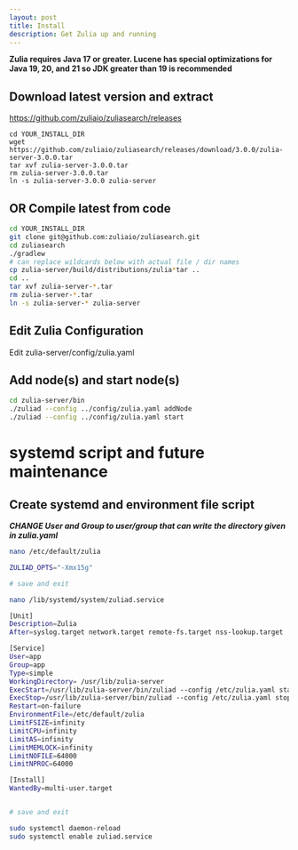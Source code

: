 ```yaml
---
layout: post
title: Install
description: Get Zulia up and running
---
```

**Zulia requires Java 17 or greater.  Lucene has special optimizations for Java 19, 20, and 21 so JDK greater than 19 is recommended**


## Download latest version and extract
https://github.com/zuliaio/zuliasearch/releases
```
cd YOUR_INSTALL_DIR
wget https://github.com/zuliaio/zuliasearch/releases/download/3.0.0/zulia-server-3.0.0.tar
tar xvf zulia-server-3.0.0.tar
rm zulia-server-3.0.0.tar
ln -s zulia-server-3.0.0 zulia-server
```

## OR Compile latest from code
```bash
cd YOUR_INSTALL_DIR
git clone git@github.com:zuliaio/zuliasearch.git
cd zuliasearch
./gradlew
# can replace wildcards below with actual file / dir names
cp zulia-server/build/distributions/zulia*tar .. 
cd ..
tar xvf zulia-server-*.tar
rm zulia-server-*.tar
ln -s zulia-server-* zulia-server
```

## Edit Zulia Configuration
Edit zulia-server/config/zulia.yaml

## Add node(s) and start node(s)
```bash
cd zulia-server/bin
./zuliad --config ../config/zulia.yaml addNode
./zuliad --config ../config/zulia.yaml start
```

# systemd script and future maintenance
## Create systemd and environment file script
**_CHANGE User and Group to user/group that can write the directory given in zulia.yaml_**
```bash
nano /etc/default/zulia

ZULIAD_OPTS="-Xmx15g"

# save and exit

nano /lib/systemd/system/zuliad.service

[Unit]
Description=Zulia
After=syslog.target network.target remote-fs.target nss-lookup.target

[Service]
User=app
Group=app
Type=simple
WorkingDirectory= /usr/lib/zulia-server
ExecStart=/usr/lib/zulia-server/bin/zuliad --config /etc/zulia.yaml start
ExecStop=/usr/lib/zulia-server/bin/zuliad --config /etc/zulia.yaml stop
Restart=on-failure
EnvironmentFile=/etc/default/zulia
LimitFSIZE=infinity
LimitCPU=infinity
LimitAS=infinity
LimitMEMLOCK=infinity
LimitNOFILE=64000
LimitNPROC=64000

[Install]
WantedBy=multi-user.target


# save and exit

sudo systemctl daemon-reload
sudo systemctl enable zuliad.service

```

